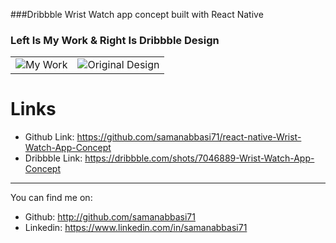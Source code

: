 ###Dribbble Wrist Watch app concept built with React Native

### Left Is My Work & Right Is Dribbble Design
|||
|--|--|
|![My Work](https://raw.githubusercontent.com/samanabbasi71/react-native-Wrist-Watch-App-Concept/master/Simulator%20Screen%20Recording%20-%20iPhone%2012%20-%202021-10-30%20at%2016.31.22.gif)|![Original Design](https://raw.githubusercontent.com/samanabbasi71/react-native-Wrist-Watch-App-Concept/master/Wrist%20Watch%20App.gif)


# Links
- Github Link: https://github.com/samanabbasi71/react-native-Wrist-Watch-App-Concept
- Dribbble Link: https://dribbble.com/shots/7046889-Wrist-Watch-App-Concept

---

You can find me on:

- Github: http://github.com/samanabbasi71
- Linkedin: https://www.linkedin.com/in/samanabbasi71
